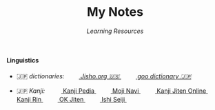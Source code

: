 <h1 align="center">My Notes</h1>
<p align="center"><i>Learning Resources</i></p>

<br>



#### Linguistics

* 🇯🇵 *dictionaries:*&emsp; <img height="16" width="16" src="http://proxy.duckduckgo.com/ip3/jisho.org.ico">*[ Jisho.org 🇺🇸 ](https://jisho.org)*&emsp; <img height="16" width="16" src="http://proxy.duckduckgo.com/ip3/dictionary.goo.ne.jp.ico">*[ goo dictionary 🇯🇵 ](https://dictionary.goo.ne.jp/jn/)*

* 🇯🇵 *Kanji:* &emsp; 
<img height="16" width="16" src="http://proxy.duckduckgo.com/ip3/www.kanjipedia.jp.ico">[ Kanji Pedia ](https://www.kanjipedia.jp/)&emsp;
<img height="16" width="16" src="http://proxy.duckduckgo.com/ip3/mojinavi.com.ico">[ Moji Navi ](https://mojinavi.com/)&emsp;
<img height="16" width="16" src="http://proxy.duckduckgo.com/ip3/kanji.jitenon.jp.ico">[ Kanji Jiten Online ](https://kanji.jitenon.jp)&emsp; 
<img height="16" width="16" src="http://proxy.duckduckgo.com/ip3/ksbookshelf.com.ico">[ Kanji Rin ](http://ksbookshelf.com/DW/Kanjirin/index.html#kanjirin)&emsp; 
<img height="16" width="16" src="http://proxy.duckduckgo.com/ip3/okmagazine.com.ico">[ OK Jiten ](http://okjiten.jp)&emsp; 
<img height="16" width="16" src="http://proxy.duckduckgo.com/ip3//blog.goo.ne.jp.ico">[ Ishi Seiji ](https://blog.goo.ne.jp/ishiseiji)&emsp; 
